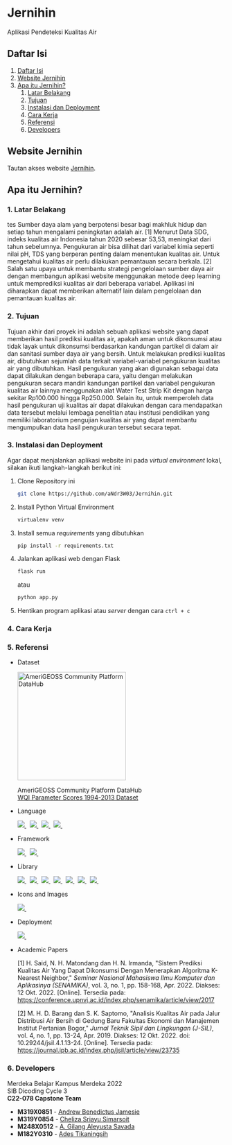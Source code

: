# Jernihin

Aplikasi Pendeteksi Kualitas Air

## Daftar Isi

1. [Daftar Isi](#daftar-isi "Daftar Isi")
2. [Website Jernihin](#website-jernihin "Website Jernihin")
3. [Apa itu Jernihin?](#apa-itu-jernihin "Apa itu Jernihin?")
   1. [Latar Belakang](#1-latar-belakang "Latar Belakang")
   2. [Tujuan](#2-tujuan "Tujuan")
   3. [Instalasi dan Deployment](#3-instalasi-dan-deployment "Instalasi dan Deployment")
   4. [Cara Kerja](#4-cara-kerja "Cara Kerja")
   5. [Referensi](#5-referensi "Referensi")
   6. [Developers](#6-developers "Developers")

## Website Jernihin

Tautan akses website <a href="https://jernihin.up.railway.app" title="Jernihin" target="_blank">Jernihin</a>.

## Apa itu Jernihin?

### 1. Latar Belakang
tes
Sumber daya alam yang berpotensi besar bagi makhluk hidup dan setiap tahun
mengalami peningkatan adalah air. [1] Menurut Data SDG, indeks kualitas air Indonesia
tahun 2020 sebesar 53,53, meningkat dari tahun sebelumnya. Pengukuran air bisa dilihat
dari variabel kimia seperti nilai pH, TDS yang berperan penting dalam menentukan kualitas
air. Untuk mengetahui kualitas air perlu dilakukan pemantauan secara berkala. [2] Salah satu
upaya untuk membantu strategi pengelolaan sumber daya air dengan membangun aplikasi
website menggunakan metode deep learning untuk memprediksi kualitas air dari beberapa
variabel. Aplikasi ini diharapkan dapat memberikan alternatif lain dalam pengelolaan dan
pemantauan kualitas air.


### 2. Tujuan

Tujuan akhir dari proyek ini adalah sebuah aplikasi website yang dapat memberikan
hasil prediksi kualitas air, apakah aman untuk dikonsumsi atau tidak layak untuk dikonsumsi
berdasarkan kandungan partikel di dalam air dan sanitasi sumber daya air yang bersih. Untuk
melakukan prediksi kualitas air, dibutuhkan sejumlah data terkait variabel-variabel
pengukuran kualitas air yang dibutuhkan.
Hasil pengukuran yang akan digunakan sebagai data dapat dilakukan dengan beberapa
cara, yaitu dengan melakukan pengukuran secara mandiri kandungan partikel dan variabel
pengukuran kualitas air lainnya menggunakan alat Water Test Strip Kit dengan harga sekitar
Rp100.000 hingga Rp250.000. Selain itu, untuk memperoleh data hasil pengukuran uji
kualitas air dapat dilakukan dengan cara mendapatkan data tersebut melalui lembaga
penelitian atau institusi pendidikan yang memiliki laboratorium pengujian kualitas air yang
dapat membantu mengumpulkan data hasil pengukuran tersebut secara tepat.

### 3. Instalasi dan Deployment

Agar dapat menjalankan aplikasi website ini pada *virtual environment* lokal, silakan ikuti langkah-langkah berikut ini:

1. Clone Repository ini
   ```bash
   git clone https://github.com/aNdr3W03/Jernihin.git
   ```

2. Install Python Virtual Environment
   ```bash
   virtualenv venv
   ```

3. Install semua *requirements* yang dibutuhkan
   ```bash
   pip install -r requirements.txt
   ```

4. Jalankan aplikasi web dengan Flask
   ```bash
   flask run
   ```
   atau
   ```bash
   python app.py
   ```

5. Hentikan program aplikasi atau *server* dengan cara `ctrl + c`

### 4. Cara Kerja



### 5. Referensi

- Dataset
  
  <a href="https://data.amerigeoss.org" title="AmeriGEOSS Community Platform DataHub" target="_blank">
    <img src="https://user-images.githubusercontent.com/77439245/206162481-5b17dfc2-fc1e-4f0a-a183-8935999becbc.png" alt="AmeriGEOSS Community Platform DataHub" style="width: 250px">
  </a>
  
  AmeriGEOSS Community Platform DataHub  
  <a href="https://data.amerigeoss.org/dataset/wqi-parameter-scores-1994-2013-b0941" title="Water Quality Index Parameter Scores 1994-2013 Dataset" target="_blank">WQI Parameter Scores 1994-2013 Dataset</a>
  
- Language
  
  <a href="https://www.w3schools.com/html" title="HTML5" target=_blank>
    <img src="https://img.shields.io/badge/html5-%23E34F26.svg?&style=for-the-badge&logo=html5&logoColor=white" />
  </a> &nbsp;
  <a href="https://www.w3schools.com/css" title="CSS3" target=_blank>
    <img src="https://img.shields.io/badge/css3-%231572B6.svg?&style=for-the-badge&logo=css3&logoColor=white" />
  </a> &nbsp;
  <a href="https://www.javascript.com" title="JavaScript" target=_blank>
    <img src="https://img.shields.io/badge/javascript-%23F7DF1E.svg?&style=for-the-badge&logo=javascript&logoColor=black" />
  </a> &nbsp;
  <a href="https://www.python.org" title="Python" target=_blank>
    <img src="https://img.shields.io/badge/python-3670A0.svg?style=for-the-badge&logo=python&logoColor=ffdd54" />
  </a> &nbsp;
  
- Framework
  
  <a href="https://getbootstrap.com" title="Bootstrap" target=_blank>
    <img src="https://img.shields.io/badge/bootstrap-%237952B3.svg?&style=for-the-badge&logo=bootstrap&logoColor=white" />
  </a> &nbsp;
  <a href="https://flask.palletsprojects.com" title="Flask" target=_blank>
    <img src="https://img.shields.io/badge/flask-%23000000.svg?&style=for-the-badge&logo=flask&logoColor=white" />
  </a> &nbsp;
  
- Library
  
  <a href="https://jquery.com" title="jQuery" target=_blank>
    <img src="https://img.shields.io/badge/jquery-%230769AD.svg?&style=for-the-badge&logo=jquery&logoColor=white" />
  </a> &nbsp;
  <a href="https://pandas.pydata.org" title="Pandas" target=_blank>
    <img src="https://img.shields.io/badge/pandas-%23150458.svg?&style=for-the-badge&logo=pandas&logoColor=white" />
  </a> &nbsp;
  <a href="https://numpy.org" title="NumPy" target=_blank>
    <img src="https://img.shields.io/badge/numpy-%23013243.svg?&style=for-the-badge&logo=numpy&logoColor=white" />
  </a> &nbsp;
  <a href="https://scikit-learn.org" title="scikit-learn" target=_blank>
    <img src="https://img.shields.io/badge/scikit--learn-%23F7931E.svg?&style=for-the-badge&logo=scikit-learn&logoColor=3499CD" />
  </a> &nbsp;
  <a href="https://matplotlib.org" title="Matplotlib" target=_blank>
    <img src="https://custom-icon-badges.demolab.com/badge/matplotlib-66baea.svg?style=for-the-badge&logo=matplotlib" />
  </a> &nbsp;
  <a href="https://seaborn.pydata.org" title="Seaborn" target=_blank>
    <img src="https://custom-icon-badges.demolab.com/badge/seaborn-white.svg?style=for-the-badge&logo=seaborn" />
  </a> &nbsp;
  <a href="https://docs.python.org/3/library/pickle.html" title="Pickle" target=_blank>
    <img src="https://img.shields.io/badge/pickle-%23ffffff.svg?style=for-the-badge&logo=pickle&logoColor=black" />
  </a> &nbsp;
  
- Icons and Images
  
  <a href="https://fontawesome.com" title="Font Awesome" target=_blank>
    <img src="https://img.shields.io/badge/font%20awesome-%23339AF0.svg?&style=for-the-badge&logo=font%20awesome&logoColor=white" />
  </a> &nbsp;
  
- Deployment
  
  <a href="https://railway.app" title="Railway App" target=_blank>
    <img src="https://custom-icon-badges.demolab.com/badge/railway-white.svg?style=for-the-badge&logo=railway-app" />
  </a> &nbsp;
  
- Academic Papers
  
  [1] H. Said, N. H. Matondang dan H. N. Irmanda, "Sistem Prediksi Kualitas Air Yang Dapat Dikonsumsi Dengan Menerapkan Algoritma K-Nearest Neighbor," *Seminar Nasional Mahasiswa Ilmu Komputer dan Aplikasinya (SENAMIKA)*, vol. 3, no. 1, pp. 158-168, Apr. 2022. Diakses: 12 Okt. 2022. [Online]. Tersedia pada: <a href="https://conference.upnvj.ac.id/index.php/senamika/article/view/2017" target=_blank>https://conference.upnvj.ac.id/index.php/senamika/article/view/2017</a>
  
  [2] M. H. D. Barang dan S. K. Saptomo, "Analisis Kualitas Air pada Jalur Distribusi Air Bersih di Gedung Baru Fakultas Ekonomi dan Manajemen Institut Pertanian Bogor," *Jurnal Teknik Sipil dan Lingkungan (J-SIL)*, vol. 4, no. 1, pp. 13-24, Apr. 2019. Diakses: 12 Okt. 2022. doi: 10.29244/jsil.4.1.13-24. [Online]. Tersedia pada: <a href="https://journal.ipb.ac.id/index.php/jsil/article/view/23735" target=_blank>https://journal.ipb.ac.id/index.php/jsil/article/view/23735</a>

### 6. Developers

Merdeka Belajar Kampus Merdeka 2022  
SIB Dicoding Cycle 3  
**C22-078 Capstone Team**  

- **M319X0851** - <a href="https://github.com/aNdr3W03" title="GitHub Andrew Benedictus Jamesie" target=_blank>Andrew Benedictus Jamesie</a>
- **M319Y0854** - <a href="https://github.com/chelizaaa" title="GitHub Cheliza Sriayu Simarsoit" target=_blank>Cheliza Sriayu Simarsoit</a>
- **M248X0512** - <a href="https://github.com/gilangaleyusta" title="GitHub A. Gilang Aleyusta Savada" target=_blank>A. Gilang Aleyusta Savada</a>
- **M182Y0310** - <a href="https://github.com/adstika20" title="GitHub Ades Tikaningsih" target=_blank>Ades Tikaningsih</a>
